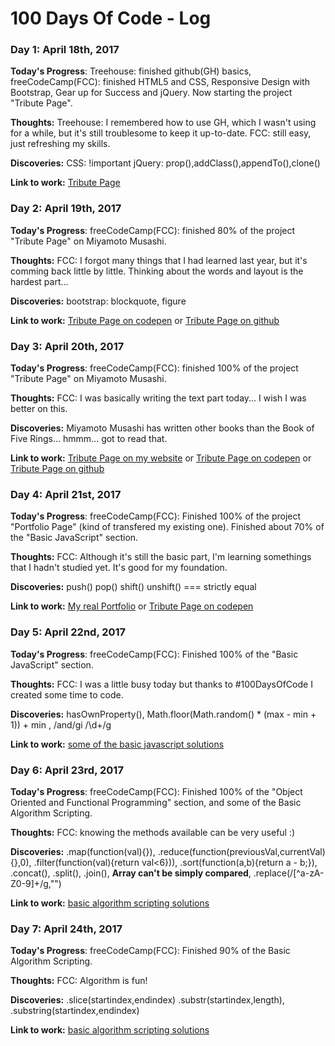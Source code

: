 # 100 Days Of Code - Log

### Day 1: April 18th, 2017

**Today's Progress**: Treehouse: finished github(GH) basics, freeCodeCamp(FCC): finished HTML5 and CSS, Responsive Design with Bootstrap, Gear up for Success and jQuery. Now starting the project "Tribute Page". 

**Thoughts:** Treehouse: I remembered how to use GH, which I wasn't using for a while, but it's still troublesome to keep it up-to-date. FCC: still easy, just refreshing my skills.

**Discoveries:** CSS: !important   jQuery: prop(),addClass(),appendTo(),clone()

**Link to work:** [Tribute Page](https://codepen.io/diogomusou/pen/PmPJaX)

### Day 2: April 19th, 2017

**Today's Progress**: freeCodeCamp(FCC): finished 80% of the project "Tribute Page" on Miyamoto Musashi. 

**Thoughts:** FCC: I forgot many things that I had learned last year, but it's comming back little by little. Thinking about the words and layout is the hardest part...

**Discoveries:** bootstrap: blockquote, figure

**Link to work:** [Tribute Page on codepen](https://codepen.io/diogomusou/pen/PmPJaX) or [Tribute Page on github](https://github.com/diogomusou/freeCodeCamp/tree/master/BasicFrontEndDevProjects/TributePage)

### Day 3: April 20th, 2017

**Today's Progress**: freeCodeCamp(FCC): finished 100% of the project "Tribute Page" on Miyamoto Musashi. 

**Thoughts:** FCC: I was basically writing the text part today... I wish I was better on this.

**Discoveries:** Miyamoto Musashi has written other books than the Book of Five Rings... hmmm... got to read that.

**Link to work:** [Tribute Page on my website](http://diogomusou.com/test/MiyamotoMusashi/index.html) or [Tribute Page on codepen](https://codepen.io/diogomusou/pen/PmPJaX) or [Tribute Page on github](https://github.com/diogomusou/freeCodeCamp/tree/master/BasicFrontEndDevProjects/TributePage)

### Day 4: April 21st, 2017

**Today's Progress**: freeCodeCamp(FCC): Finished 100% of the project "Portfolio Page" (kind of transfered my existing one). Finished about 70% of the "Basic JavaScript" section.

**Thoughts:** FCC: Although it's still the basic part, I'm learning somethings that I hadn't studied yet. It's good for my foundation.

**Discoveries:** push() pop() shift() unshift() === strictly equal

**Link to work:** [My real Portfolio](http://diogomusou.com) or [Tribute Page on codepen](https://codepen.io/diogomusou/pen/NjNOry)

### Day 5: April 22nd, 2017

**Today's Progress**: freeCodeCamp(FCC): Finished 100% of the "Basic JavaScript" section.

**Thoughts:** FCC: I was a little busy today but thanks to #100DaysOfCode I created some time to code.

**Discoveries:** hasOwnProperty(), Math.floor(Math.random() * (max - min + 1)) + min  ,  /and/gi   /\d+/g

**Link to work:** [some of the basic javascript solutions](https://github.com/diogomusou/freeCodeCamp/tree/master/BasicJavaScript)

### Day 6: April 23rd, 2017

**Today's Progress**: freeCodeCamp(FCC): Finished 100% of the "Object Oriented and Functional Programming" section, and some of the Basic Algorithm Scripting.

**Thoughts:** FCC: knowing the methods available can be very useful  :)   

**Discoveries:** .map(function(val){}),  .reduce(function(previousVal,currentVal){},0),  .filter(function(val){return val<6})), .sort(function(a,b){return a - b;}), .concat(), .split(), .join(), **Array can't be simply compared**, .replace(/[^a-zA-Z0-9]+/g,"")

**Link to work:** [basic algorithm scripting solutions](https://github.com/diogomusou/freeCodeCamp/tree/master/BasicAlgorithmScripting)

### Day 7: April 24th, 2017

**Today's Progress**: freeCodeCamp(FCC): Finished 90% of the Basic Algorithm Scripting.

**Thoughts:** FCC: Algorithm is fun! 

**Discoveries:** .slice(startindex,endindex) .substr(startindex,length), .substring(startindex,endindex)

**Link to work:** [basic algorithm scripting solutions](https://github.com/diogomusou/freeCodeCamp/tree/master/BasicAlgorithmScripting)